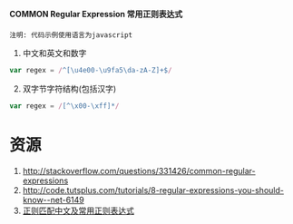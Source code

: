 #### COMMON Regular Expression 常用正则表达式

`注明: 代码示例使用语言为javascript`



1. 中文和英文和数字

```js
var regex = /^[\u4e00-\u9fa5\da-zA-Z]+$/
```

2. 双字节字符结构(包括汉字)

```js
var regex = /[^\x00-\xff]*/
```






资源
=====================
1. http://stackoverflow.com/questions/331426/common-regular-expressions
2. http://code.tutsplus.com/tutorials/8-regular-expressions-you-should-know--net-6149
3. [正则匹配中文及常用正则表达式](http://wangwei007.blog.51cto.com/68019/1108694)
